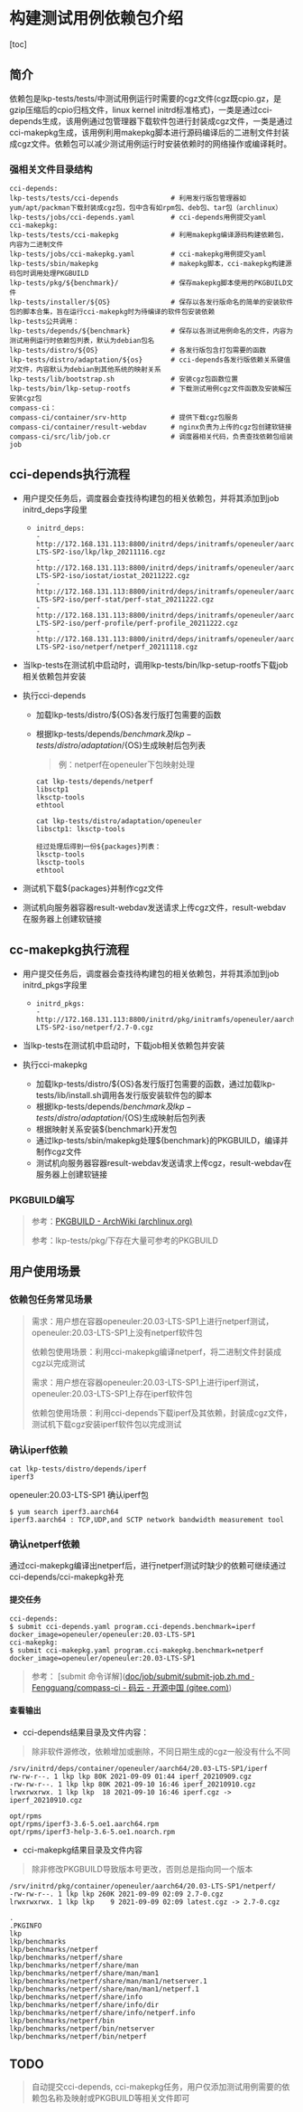 # 构建测试用例依赖包介绍

[toc]

## 简介

依赖包是lkp-tests/tests/中测试用例运行时需要的cgz文件(cgz既cpio.gz，是gzip压缩后的cpio归档文件，linux kernel initrd标准格式)，一类是通过cci-depends生成，该用例通过包管理器下载软件包进行封装成cgz文件，一类是通过cci-makepkg生成，该用例利用makepkg脚本进行源码编译后的二进制文件封装成cgz文件。依赖包可以减少测试用例运行时安装依赖时的网络操作或编译耗时。

### 强相关文件目录结构

```shell
cci-depends:
lkp-tests/tests/cci-depends             # 利用发行版包管理器如yum/apt/packman下载封装成cgz包，包中含有如rpm包、deb包、tar包（archlinux）
lkp-tests/jobs/cci-depends.yaml         # cci-depends用例提交yaml
cci-makepkg:
lkp-tests/tests/cci-makepkg             # 利用makepkg编译源码构建依赖包，内容为二进制文件
lkp-tests/jobs/cci-makepkg.yaml         # cci-makepkg用例提交yaml
lkp-tests/sbin/makepkg                  # makepkg脚本，cci-makepkg构建源码包时调用处理PKGBUILD
lkp-tests/pkg/${benchmark}/             # 保存makepkg脚本使用的PKGBUILD文件
lkp-tests/installer/${OS}               # 保存以各发行版命名的简单的安装软件包的脚本合集，旨在运行cci-makepkg时为待编译的软件包安装依赖
lkp-tests公共调用：
lkp-tests/depends/${benchmark}          # 保存以各测试用例命名的文件，内容为测试用例运行时依赖包列表，默认为debian包名
lkp-tests/distro/${OS}                  # 各发行版包含打包需要的函数
lkp-tests/distro/adaptation/${os}       # cci-depends各发行版依赖关系键值对文件，内容默认为debian到其他系统的映射关系
lkp-tests/lib/bootstrap.sh              # 安装cgz包函数位置
lkp-tests/bin/lkp-setup-rootfs          # 下载测试用例cgz文件函数及安装解压安装cgz包
compass-ci：
compass-ci/container/srv-http           # 提供下载cgz包服务
compass-ci/container/result-webdav      # nginx负责为上传的cgz包创建软链接
compass-ci/src/lib/job.cr               # 调度器相关代码，负责查找依赖包组装job
```

## cci-depends执行流程

- 用户提交任务后，调度器会查找待构建包的相关依赖包，并将其添加到job initrd_deps字段里

  - ```
    initrd_deps:
    - http://172.168.131.113:8800/initrd/deps/initramfs/openeuler/aarch64/20.03-LTS-SP2-iso/lkp/lkp_20211116.cgz
    - http://172.168.131.113:8800/initrd/deps/initramfs/openeuler/aarch64/20.03-LTS-SP2-iso/iostat/iostat_20211222.cgz
    - http://172.168.131.113:8800/initrd/deps/initramfs/openeuler/aarch64/20.03-LTS-SP2-iso/perf-stat/perf-stat_20211222.cgz
    - http://172.168.131.113:8800/initrd/deps/initramfs/openeuler/aarch64/20.03-LTS-SP2-iso/perf-profile/perf-profile_20211222.cgz
    - http://172.168.131.113:8800/initrd/deps/initramfs/openeuler/aarch64/20.03-LTS-SP2-iso/netperf/netperf_20211118.cgz
    ```


- 当lkp-tests在测试机中启动时，调用lkp-tests/bin/lkp-setup-rootfs下载job相关依赖包并安装

- 执行cci-depends

  - 加载lkp-tests/distro/${OS}各发行版打包需要的函数
  - 根据lkp-tests/depends/${benchmark}及lkp-tests/distro/adaptation/${OS}生成映射后包列表
  	
  	>例：netperf在openeuler下包映射处理

  	```shell
  	cat lkp-tests/depends/netperf
  	libsctp1
  	lksctp-tools
  	ethtool
  	```
  	```shell
  	cat lkp-tests/distro/adaptation/openeuler
  	libsctp1: lksctp-tools
  	```

  	```
  	经过处理后得到一份${packages}列表：
  	lksctp-tools
  	lksctp-tools
  	ethtool
  	```

- 测试机下载${packages}并制作cgz文件

- 测试机向服务器容器result-webdav发送请求上传cgz文件，result-webdav在服务器上创建软链接

## cc-makepkg执行流程

- 用户提交任务后，调度器会查找待构建包的相关依赖包，并将其添加到job initrd_pkgs字段里

  - ```
    initrd_pkgs:
    - http://172.168.131.113:8800/initrd/pkg/initramfs/openeuler/aarch64/20.03-LTS-SP2-iso/netperf/2.7-0.cgz
    ```

- 当lkp-tests在测试机中启动时，下载job相关依赖包并安装

- 执行cci-makepkg
  - 加载lkp-tests/distro/${OS}各发行版打包需要的函数，通过加载lkp-tests/lib/install.sh调用各发行版安装软件包的脚本
  - 根据lkp-tests/depends/${benchmark}及lkp-tests/distro/adaptation/${OS}生成映射后包列表
  - 根据映射关系安装${benchmark}开发包
  - 通过lkp-tests/sbin/makepkg处理${benchmark}的PKGBUILD，编译并制作cgz文件
  - 测试机向服务器容器result-webdav发送请求上传cgz，result-webdav在服务器上创建软链接

### PKGBUILD编写

> 参考：[PKGBUILD - ArchWiki (archlinux.org)](https://wiki.archlinux.org/title/PKGBUILD)
>
> 参考：lkp-tests/pkg/下存在大量可参考的PKGBUILD

## 用户使用场景

### 依赖包任务常见场景

> 需求：用户想在容器openeuler:20.03-LTS-SP1上进行netperf测试，openeuler:20.03-LTS-SP1上没有netperf软件包
>
> 依赖包使用场景：利用cci-makepkg编译netperf，将二进制文件封装成cgz以完成测试
>
> 需求：用户想在容器openeuler:20.03-LTS-SP1上进行iperf测试，openeuler:20.03-LTS-SP1上存在iperf软件包
>
> 依赖包使用场景：利用cci-depends下载iperf及其依赖，封装成cgz文件，测试机下载cgz安装iperf软件包以完成测试

### 确认iperf依赖

```
cat lkp-tests/distro/depends/iperf
iperf3
```

openeuler:20.03-LTS-SP1 确认iperf包

```
$ yum search iperf3.aarch64
iperf3.aarch64 : TCP,UDP,and SCTP network bandwidth measurement tool
```

### 确认netperf依赖

通过cci-makepkg编译出netperf后，进行netperf测试时缺少的依赖可继续通过cci-depends/cci-makepkg补充

#### 提交任务

```shell
cci-depends: 
$ submit cci-depends.yaml program.cci-depends.benchmark=iperf docker_image=openeuler/openeuler:20.03-LTS-SP1
cci-makepkg: 
$ submit cci-makepkg.yaml program.cci-makepkg.benchmark=netperf docker_image=openeuler/openeuler:20.03-LTS-SP1
```

> 参考： [submit 命令详解]([doc/job/submit/submit-job.zh.md · Fengguang/compass-ci - 码云 - 开源中国 (gitee.com)](https://gitee.com/openeuler/compass-ci/blob/master/doc/job/submit/submit-job.zh.md))

#### 查看输出

- cci-depends结果目录及文件内容：

> 除非软件源修改，依赖增加或删除，不同日期生成的cgz一般没有什么不同

```
/srv/initrd/deps/container/openeuler/aarch64/20.03-LTS-SP1/iperf
rw-rw-r--. 1 lkp lkp 80K 2021-09-09 01:44 iperf_20210909.cgz
-rw-rw-r--. 1 lkp lkp 80K 2021-09-10 16:46 iperf_20210910.cgz
lrwxrwxrwx. 1 lkp lkp  18 2021-09-10 16:46 iperf.cgz -> iperf_20210910.cgz
```

```shell
opt/rpms
opt/rpms/iperf3-3.6-5.oe1.aarch64.rpm
opt/rpms/iperf3-help-3.6-5.oe1.noarch.rpm
```

- cci-makepkg结果目录及文件内容

> 除非修改PKGBUILD导致版本号更改，否则总是指向同一个版本

```
/srv/initrd/pkg/container/openeuler/aarch64/20.03-LTS-SP1/netperf/
-rw-rw-r--. 1 lkp lkp 260K 2021-09-09 02:09 2.7-0.cgz
lrwxrwxrwx. 1 lkp lkp    9 2021-09-09 02:09 latest.cgz -> 2.7-0.cgz
```

```shell
.
.PKGINFO
lkp
lkp/benchmarks
lkp/benchmarks/netperf
lkp/benchmarks/netperf/share
lkp/benchmarks/netperf/share/man
lkp/benchmarks/netperf/share/man/man1
lkp/benchmarks/netperf/share/man/man1/netserver.1
lkp/benchmarks/netperf/share/man/man1/netperf.1
lkp/benchmarks/netperf/share/info
lkp/benchmarks/netperf/share/info/dir
lkp/benchmarks/netperf/share/info/netperf.info
lkp/benchmarks/netperf/bin
lkp/benchmarks/netperf/bin/netserver
lkp/benchmarks/netperf/bin/netperf
```

## TODO
> 自动提交cci-depends, cci-makepkg任务，用户仅添加测试用例需要的依赖包名称及映射或PKGBUILD等相关文件即可
